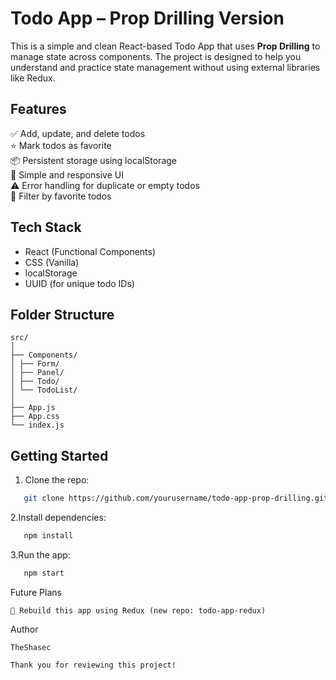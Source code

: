 # Todo App – Prop Drilling Version

This is a simple and clean React-based Todo App that uses **Prop Drilling** to manage state across components. The project is designed to help you understand and practice state management without using external libraries like Redux.

## Features

✅ Add, update, and delete todos  
⭐ Mark todos as favorite  
📦 Persistent storage using localStorage  
🎨 Simple and responsive UI  
⚠️ Error handling for duplicate or empty todos  
🌟 Filter by favorite todos

## Tech Stack

- React (Functional Components)
- CSS (Vanilla)
- localStorage
- UUID (for unique todo IDs)

## Folder Structure
```
src/
│
├── Components/
│ ├── Form/
│ ├── Panel/
│ ├── Todo/
│ └── TodoList/
│
├── App.js
├── App.css
└── index.js
```
## Getting Started

1. Clone the repo:

```bash
   git clone https://github.com/yourusername/todo-app-prop-drilling.git
```
2.Install dependencies:
```bash
   npm install
```
3.Run the app:
```bash
   npm start
```
Future Plans

    🔁 Rebuild this app using Redux (new repo: todo-app-redux)

Author

    TheShasec

    Thank you for reviewing this project!
